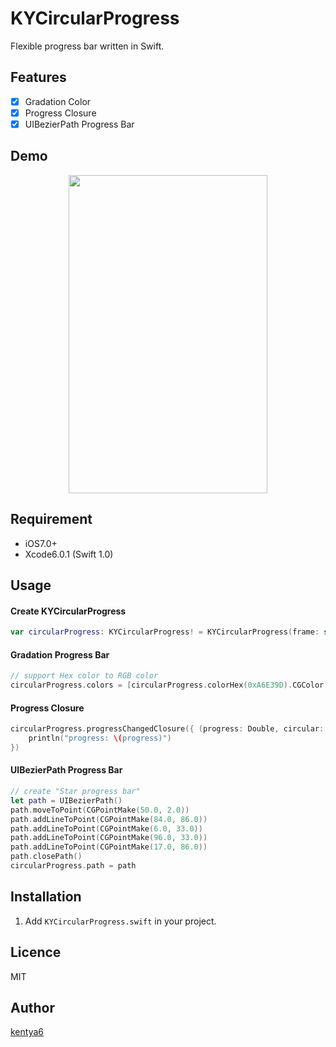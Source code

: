 KYCircularProgress
==================

Flexible progress bar written in Swift.

## Features
- [x] Gradation Color
- [x] Progress Closure
- [x] UIBezierPath Progress Bar

## Demo
<p align="center" >
<img src="http://kentya6.github.io/KYCircularProgress/demo.gif" width="318" height="509"/>
</p>

## Requirement
* iOS7.0+
* Xcode6.0.1 (Swift 1.0)

## Usage
#### Create KYCircularProgress
```swift
var circularProgress: KYCircularProgress! = KYCircularProgress(frame: self.view.bounds)
```

#### Gradation Progress Bar
```swift
// support Hex color to RGB color
circularProgress.colors = [circularProgress.colorHex(0xA6E39D).CGColor!, circularProgress.colorHex(0xAEC1E3).CGColor!, circularProgress.colorHex(0xE1A5CB).CGColor!, circularProgress.colorHex(0xF3C0AB).CGColor!]
```

#### Progress Closure
```swift
circularProgress.progressChangedClosure({ (progress: Double, circular: KYCircularProgress) in
	println("progress: \(progress)")
})
```

#### UIBezierPath Progress Bar
```swift
// create "Star progress bar"
let path = UIBezierPath()
path.moveToPoint(CGPointMake(50.0, 2.0))
path.addLineToPoint(CGPointMake(84.0, 86.0))
path.addLineToPoint(CGPointMake(6.0, 33.0))
path.addLineToPoint(CGPointMake(96.0, 33.0))
path.addLineToPoint(CGPointMake(17.0, 86.0))
path.closePath()
circularProgress.path = path
```
## Installation
1. Add `KYCircularProgress.swift` in your project.

## Licence

MIT

## Author

[kentya6](https://github.com/kentya6)